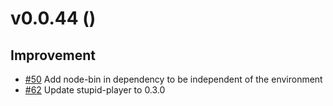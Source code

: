 # v0.0.44 ()

## Improvement
* [#50](https://github.com/clin-player/core/issues/50)
Add node-bin in dependency to be independent of the environment
* [#62](https://github.com/clin-player/core/issues/62)
Update stupid-player to 0.3.0
